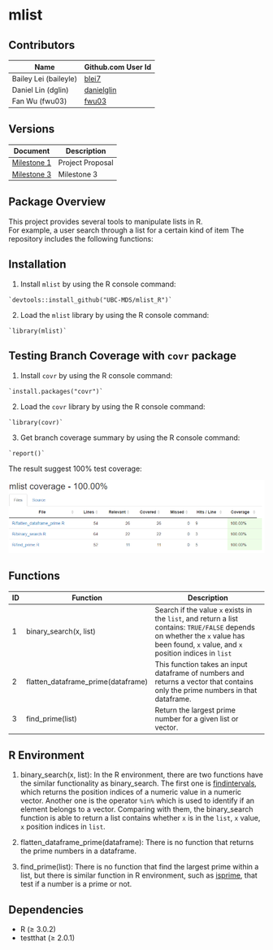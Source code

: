 # mlist

## Contributors

|Name|Github.com User Id|
|--|--|
|Bailey Lei (baileyle)|[blei7](https://github.com/blei7)|
|Daniel Lin (dglin)|[danielglin](https://github.com/danielglin)|
|Fan Wu (fwu03)|[fwu03](https://github.com/fwu03)|

## Versions
| Document | Description |
|-|-|
| [Milestone 1](https://github.com/UBC-MDS/mlist_R/releases/tag/v1.0) | Project Proposal |
| [Milestone 3](https://github.com/UBC-MDS/mlist_R/releases/tag/v2.0) | Milestone 3 |

## Package Overview

This project provides several tools to manipulate lists in R.  
For example, a user search through a list for a certain kind of item
The repository includes the following functions:

## Installation

1. Install `mlist` by using the R console command:

```
`devtools::install_github("UBC-MDS/mlist_R")`
```

2. Load the `mlist` library by using the R console command:

```
`library(mlist)`
```
## Testing Branch Coverage with `covr` package

1. Install `covr` by using the R console command:

```
`install.packages("covr")`
```

2. Load the `covr` library by using the R console command:

```
`library(covr)`
```

3. Get branch coverage summary by using the R console command:

```
`report()`
```

The result suggest 100% test coverage:

![alt text](test_coverage.PNG)

## Functions

|ID|Function|Description|
|--|--|--|
|1|binary_search(x, list)|Search if the value `x` exists in the `list`, and return a list contains: `TRUE/FALSE` depends on whether the `x` value has been found, `x` value, and `x` position indices in `list`|
|2|flatten_dataframe_prime(dataframe)|This function takes an input dataframe of numbers and returns a vector that contains only the prime numbers in that dataframe.|
|3|find_prime(list)| Return the largest prime number for a given list or vector.|

## R Environment

1. binary_search(x, list): In the R environment, there are two functions have the similar functionality as binary_search. The first one is [findintervals](https://www.rdocumentation.org/packages/pracma/versions/1.9.9/topics/findintervals), which returns the position indices of a numeric value in a numeric vector. Another one is the operator `%in%` which is used to identify if an element belongs to a vector. Comparing with them, the binary_search function is able to return a list contains whether `x` is in the `list`, `x` value, `x` position indices in `list`.

2. flatten_dataframe_prime(dataframe): There is no function that returns the prime numbers in a dataframe.

3. find_prime(list): There is no function that find the largest prime within a list, but there is similar function in R environment, such as [isprime](https://www.rdocumentation.org/packages/gmp/versions/0.5-13.2/topics/isprime), that test if a number is a prime or not.

## Dependencies

- R (≥ 3.0.2)
- testthat (≥ 2.0.1)
